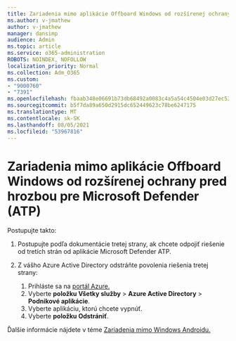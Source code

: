 ```yaml
---
title: Zariadenia mimo aplikácie Offboard Windows od rozšírenej ochrany pred hrozbou pre Microsoft Defender (ATP)
ms.author: v-jmathew
author: v-jmathew
manager: dansimp
audience: Admin
ms.topic: article
ms.service: o365-administration
ROBOTS: NOINDEX, NOFOLLOW
localization_priority: Normal
ms.collection: Adm_O365
ms.custom:
- "9000760"
- "7391"
ms.openlocfilehash: fbaab348e06691b73db68492a0083c4a5a54c4504e03d27ec53f2a9f5047266d
ms.sourcegitcommit: b5f7da89a650d2915dc652449623c78be6247175
ms.translationtype: MT
ms.contentlocale: sk-SK
ms.lasthandoff: 08/05/2021
ms.locfileid: "53967816"
---
```

# <a name="offboard-non-windows-devices-from-microsoft-defender-advanced-threat-protection-atp"></a>Zariadenia mimo aplikácie Offboard Windows od rozšírenej ochrany pred hrozbou pre Microsoft Defender (ATP)

Postupujte takto:

1. Postupujte podľa dokumentácie tretej strany, ak chcete odpojiť riešenie od tretích strán od aplikácie Microsoft Defender ATP.
2. Z vášho Azure Active Directory odstráňte povolenia riešenia tretej strany:

    1. Prihláste sa na [portál Azure.](https://go.microsoft.com/fwlink/?linkid=2125612)
    1. Vyberte **položku Všetky služby**  >  **Azure Active Directory**  >  **Podnikové aplikácie**.
    1. Vyberte aplikáciu, ktorú chcete vypnúť.
    1. Vyberte **položku Odstrániť**.

Ďalšie informácie nájdete v téme [Zariadenia mimo Windows Androidu.](https://go.microsoft.com/fwlink/?linkid=2143630)
